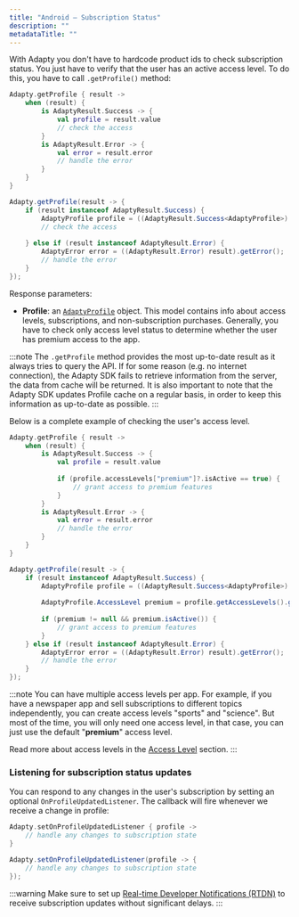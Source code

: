 ```yaml
---
title: "Android – Subscription Status"
description: ""
metadataTitle: ""
---
```


With Adapty you don't have to hardcode product ids to check subscription status. You just have to verify that the user has an active access level. To do this, you have to call `.getProfile()` method:

```kotlin
Adapty.getProfile { result ->
    when (result) {
        is AdaptyResult.Success -> {
            val profile = result.value
            // check the access
        }
        is AdaptyResult.Error -> {
            val error = result.error
            // handle the error
        }
    }
}
```
```java
Adapty.getProfile(result -> {
    if (result instanceof AdaptyResult.Success) {
        AdaptyProfile profile = ((AdaptyResult.Success<AdaptyProfile>) result).getValue();
        // check the access
      
    } else if (result instanceof AdaptyResult.Error) {
        AdaptyError error = ((AdaptyResult.Error) result).getError();
        // handle the error
    }
});
```

Response parameters:

- **Profile**: an [`AdaptyProfile`](sdk-models#adaptyprofile) object. This model contains info about access levels, subscriptions, and non-subscription purchases. Generally, you have to check only access level status to determine whether the user has premium access to the app.

:::note
The `.getProfile` method provides the most up-to-date result as it always tries to query the API. If for some reason (e.g. no internet connection), the Adapty SDK fails to retrieve information from the server, the data from cache will be returned. It is also important to note that the Adapty SDK updates Profile cache on a regular basis, in order to keep this information as up-to-date as possible.
:::

Below is a complete example of checking the user's access level.

```kotlin
Adapty.getProfile { result ->
    when (result) {
        is AdaptyResult.Success -> {
            val profile = result.value
            
            if (profile.accessLevels["premium"]?.isActive == true) {
                // grant access to premium features
            }
        }
        is AdaptyResult.Error -> {
            val error = result.error
            // handle the error
        }
    }
}
```
```java
Adapty.getProfile(result -> {
    if (result instanceof AdaptyResult.Success) {
        AdaptyProfile profile = ((AdaptyResult.Success<AdaptyProfile>) result).getValue();
        
      	AdaptyProfile.AccessLevel premium = profile.getAccessLevels().get("premium");
        
      	if (premium != null && premium.isActive()) {
            // grant access to premium features
        }
    } else if (result instanceof AdaptyResult.Error) {
        AdaptyError error = ((AdaptyResult.Error) result).getError();
        // handle the error
    }
});
```

:::note
You can have multiple access levels per app. For example, if you have a newspaper app and sell subscriptions to different topics independently, you can create access levels "sports" and "science". But most of the time, you will only need one access level, in that case, you can just use the default "**premium**" access level.

Read more about access levels in the [Access Level](access-level) section.
:::

### Listening for subscription status updates

You can respond to any changes in the user's subscription by setting an optional `OnProfileUpdatedListener`. The callback will fire whenever we receive a change in profile:

```kotlin
Adapty.setOnProfileUpdatedListener { profile ->
    // handle any changes to subscription state
}
```
```java
Adapty.setOnProfileUpdatedListener(profile -> {
    // handle any changes to subscription state
});
```

:::warning
Make sure to set up [Real-time Developer Notifications (RTDN)](real-time-developer-notifications-rtdn) to receive subscription updates without significant delays.
:::